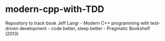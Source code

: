 # modern-cpp-with-TDD
Repository to track book Jeff Langr - Modern C++ programming with test-driven development - code better, sleep better - Pragmatic Bookshelf (2013)

